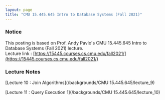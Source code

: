 ```yaml
---
layout: page
title: "CMU 15.445.645 Intro to Database Systems (Fall 2021)"
---
```


### Notice

This posting is based on Prof. Andy Pavlo's CMU 15.445.645 Intro to Database Systems (Fall 2021) lecture. <br>
Lecture link : [https://15445.courses.cs.cmu.edu/fall2021/](https://15445.courses.cs.cmu.edu/fall2021/)

### Lecture Notes

[Lecture 10 : Join Algorithms](/backgrounds/CMU 15.445.645/lecture_9)

[Lecture 11 : Query Execution 1](/backgrounds/CMU 15.445.645/lecture_10)


